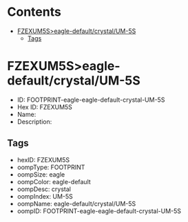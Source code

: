 



Contents
========

* [FZEXUM5S>eagle-default/crystal/UM-5S](#fzexum5seagle-defaultcrystalum-5s)
	* [Tags](#tags)

# FZEXUM5S>eagle-default/crystal/UM-5S

- ID: FOOTPRINT-eagle-eagle-default-crystal-UM-5S
- Hex ID: FZEXUM5S
- Name: 
- Description: 

## Tags

- hexID: FZEXUM5S
- oompType: FOOTPRINT
- oompSize: eagle
- oompColor: eagle-default
- oompDesc: crystal
- oompIndex: UM-5S
- oompName: eagle-default/crystal/UM-5S
- oompID: FOOTPRINT-eagle-eagle-default-crystal-UM-5S
